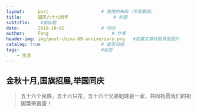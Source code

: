 ```yaml
---
layout:     post   				    # 使用的布局（不需要改）
title:      国庆六十九周年 				# 标题
subtitle:    #副标题
date:       2018-10-01 				# 时间
author:     Feng 						# 作者
header-img: img/post-china-69-anniversary.png 	#这篇文章标题背景图片
catalog: true 						# 是否归档
tags:								#标签
    - 生活
---
```

## 金秋十月,国旗招展,举国同庆
>五十六个民族，五十六只花，五十六个兄弟姐妹是一家，共同祝愿我们的祖国繁荣昌盛！
